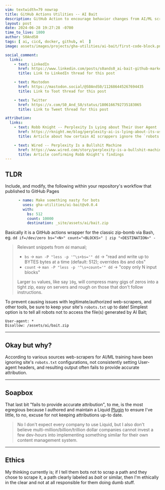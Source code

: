 ```yaml
---
vim: textwidth=79 nowrap
title: GitHub Actions Utilities -- AI Bait
description: GitHub Action to encourage behavior changes from AI/ML scrapers that disrespect robots.txt
layout: post
date: 2024-06-28 19:27:28 -0700
time_to_live: 1800
author: S0AndS0
tags: [ ai, cicd, docker, github, ml  ]
image: assets/images/projects/gha-utilities/ai-bait/first-code-block.png

social_comment:
  links:
    - text: LinkedIn
      href: https://www.linkedin.com/posts/s0ands0_ai-bait-github-marketplace-activity-7211932471033012225-gWXw
      title: Link to LinkedIn thread for this post

    - text: Mastodon
      href: https://mastodon.social/@S0AndS0/112686445267694435
      title: Link to Toot thread for this post

    - text: Twitter
      href: https://x.com/S0_And_S0/status/1806166792735183065
      title: Link to Tweet thread for this post

attribution:
  links:
    - text: Robb Knight -- Perplexity Is Lying about Their User Agent
      href: https://rknight.me/blog/perplexity-ai-is-lying-about-its-user-agent/
      title: Article about how certain AI scrappers ignore the `robots.txt` file and don't set proper user agent headers

    - text: Wired -- Perplexity Is a Bullshit Machine
      href: https://www.wired.com/story/perplexity-is-a-bullshit-machine/
      title: Article confirming Robb Knight's findings
---
```




## TLDR

Include, and modify, the following within your repository's workflow that
published to GitHub Pages

```yaml
      - name: Make something nasty for bots
        uses: gha-utilities/ai-bait@v0.0.4
        with:
          bs: 512
          count: 10000
          destination: _site/assets/ai/bait.zip
```

Basically it is a GitHub actions wrapper for the classic zip-bomb via Bash, eg.
`dd if=/dev/zero bs="<N>" count="<BLOCKS>" | zip "<DESTINATION>" -`

> Relevant snippets from `dd` manual;
>
> - `bs` → `man -P "less -p '^\s+bs='" dd` → "read and write up to BYTES bytes
>   at a time (default: 512); overrides ibs and obs"
> - `count` → `man -P "less -p '^\s+count='" dd` → "copy only N input blocks"
>
> Larger `bs` values, like say `10g`, will compress many gigs of zeros into a
> tight zip, easy on servers and rough on those that don't follow instructions.

To prevent causing issues with legitimate/authorized web-scrapers, and other
tools, be sure to keep your site's `robots.txt` up to date!  Simplest option is
to tell all robots not to access the file(s) generated by AI Bait;

```
User-agent: *
Disallow: /assets/ai/bait.zip
```


______


## Okay but why?


According to various sources web-scrapers for AI/ML training have been ignoring
site's `robots.txt` configurations, not consistently setting User-agent
headers, and resulting output often fails to provide accurate attribution.


______


## Soapbox


That last bit "fails to provide accurate attribution", to me, is the most
egregious because I authored and maintain a Liquid
[Plugin](https://github.com/liquid-utilities/includes-attribution/) to ensure
I've little, to no, excuse for not keeping attributions up-to date.

> No I don't expect every company to use Liquid, but I also don't believe
> multi-million/billion/trillion dollar companies cannot invest a few dev-hours
> into implementing something similar for their own content management system.


______


## Ethics


My thinking currently is; if I tell them bots not to scrap a path and they
chose to scrape it, a path clearly labeled as _bait_ or similar, then I'm
ethically in the clear and not at all responsible for them doing dumb stuff.

